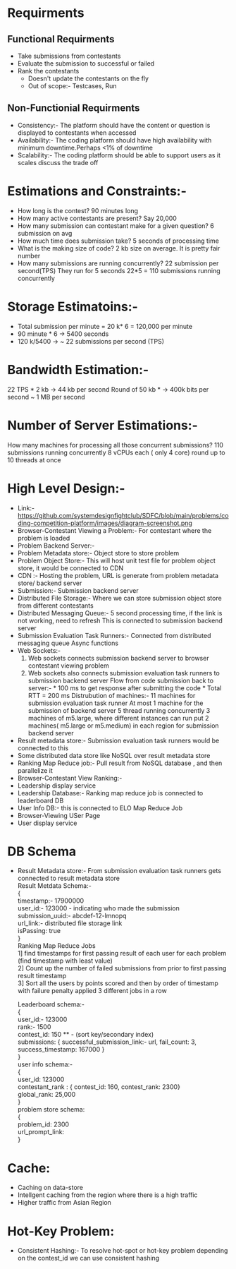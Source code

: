 # Requirments
 ## Functional Requirments
   * Take submissions from contestants
   * Evaluate the submission to successful or failed
   * Rank the contestants
      * Doesn't update the contestants on the fly
      * Out of scope:- Testcases, Run
 ## Non-Functionial Requirments
   * Consistency:- The platform should have the content or question is displayed to contestants when accessed
   * Availability:- The coding platform should have high availability with minimum downtime.Perhaps <1% of downtime
   * Scalability:- The coding platform should be able to support users as it scales
     discuss the trade off

# Estimations and Constraints:-
 * How long is the contest? 90 minutes long
 * How many active contestants are present? Say 20,000
 * How many submission can contestant make for a given question? 6 submission on avg
 * How much time does submission take? 5 seconds of processing time
 * What is the making size of code? 2 kb size on average.
    It is pretty fair number
 * How many submissions are running concurrently?
    22 submission per second(TPS)
    They run for 5 seconds
    22*5 = 110 submissions running concurrently
 
 # Storage Estimatoins:-
   * Total submission per minute = 20 k* 6 = 120,000 per minute
   * 90 minute * 6 -> 5400 seconds
   * 120 k/5400 -> ~ 22 submissions per second (TPS)

 # Bandwidth Estimation:-
  22 TPS * 2 kb -> 44 kb per second
  Round of 50 kb * -> 400k bits per second
  ~ 1 MB per second

 # Number of Server Estimations:-
  How many machines for processing all those concurrent submissions?
   110 submissions running concurrently
   8 vCPUs each ( only 4 core)
   round up to 10 threads at once

 # High Level Design:-
   * Link:- https://github.com/systemdesignfightclub/SDFC/blob/main/problems/coding-competition-platform/images/diagram-screenshot.png
   * Browser-Contestant Viewing a Problem:- For contestant where the problem is loaded
   * Problem Backend Server:- 
   * Problem Metadata store:- Object store to store problem
   * Problem Object Store:- This will host unit test file for problem object store, it would be connected to CDN
   * CDN :- Hosting the problem, URL is generate from problem metadata store/ backend server
   * Submission:- Submission backend server
   * Distributed File Storage:- Where we can store submission object store from different contestants
   * Distributed Messaging Queue:-
      5 second processing time, if the link is not working, need to refresh
      This is connected to submission backend server
   * Submission Evaluation Task Runners:-
      Connected from distributed messaging queue
       Async functions
   * Web Sockets:-
      1. Web sockets connects submission backend server to browser contestant viewing problem
      2. Web sockets also connects submission evaluation task runners to submission backend server
   Flow from code submission back to server:-
    * 100 ms to get response after submitting the code
    * Total RTT = 200 ms
   Distrubution of machines:-
     11 machines for submission evaluation task runner
     At most 1 machine for the submission of backend server
     5 thread running concurrently
     3 machines of m5.large, where different instances can run
     put 2 machines( m5.large or m5.medium) in each region for submission backend server
  * Result metadata store:-
    Submission evaluation task runners would be connected to this
  * Some distributed data store like NoSQL over result metadata store
  * Ranking Map Reduce job:- Pull result from NoSQL database , and then parallelize it
  * Browser-Contestant View Ranking:-
  * Leadership display service
  * Leadership Database:- Ranking map reduce job is connected to leaderboard DB
  * User Info DB:- this is connected to ELO Map Reduce Job
  * Browser-Viewing USer Page
  * User display service

 # DB Schema
  * Result Metadata store:-
     From submission evaluation task runners gets connected to result metadata store<br>
    Result Metdata Schema:-<br>
     {<br>
       timestamp:- 17900000<br>
       user_id:- 123000 - indicating who made the submission<br>
       submission_uuid:- abcdef-12-lmnopq<br>
       url_link:- distributed file storage link<br>
       isPassing: true<br>
     }<br>
    Ranking Map Reduce Jobs<br>
    1] find timestamps for first passing result of each user for each problem (find timestamp with least value)<br>
    2] Count up the number of failed submissions from prior to first passing result timestamp<br>
    3] Sort all the users by points scored and then by order of timestamp with failure penalty applied
    3 different jobs in a row<br>

    Leaderboard schema:-<br>
    {<br>
       user_id:- 123000<br>
       rank:- 1500<br>
       contest_id: 150 ** - (sort key/secondary index)<br>
       submissions: { successful_submission_link:- url, fail_count: 3, success_timestamp: 167000 }<br>
    }<br>
    user info schema:-<br>
    {<br>
       user_id: 123000<br>
       contestant_rank : { contest_id: 160, contest_rank: 2300}<br>
       global_rank: 25,000<br>
    }<br>
    problem store schema:<br>
    {<br>
      problem_id: 2300<br>
      url_prompt_link:<br>
    }<br>

 # Cache: 
  * Caching on data-store
  * Intellgent caching from the region where there is a high traffic
  * Higher traffic from Asian Region

 # Hot-Key Problem:
  * Consistent Hashing:-
     To resolve hot-spot or hot-key problem depending on the contest_id we can use consistent hashing
     
    
    
    

     
     
     
     
  

  

   
